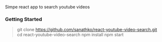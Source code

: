 Simpe react app to search youtube videos
### Getting Started

> git clone https://github.com/sanathko/react-youtube-video-search.git
> cd react-youtube-video-search
> npm install
> npm start
